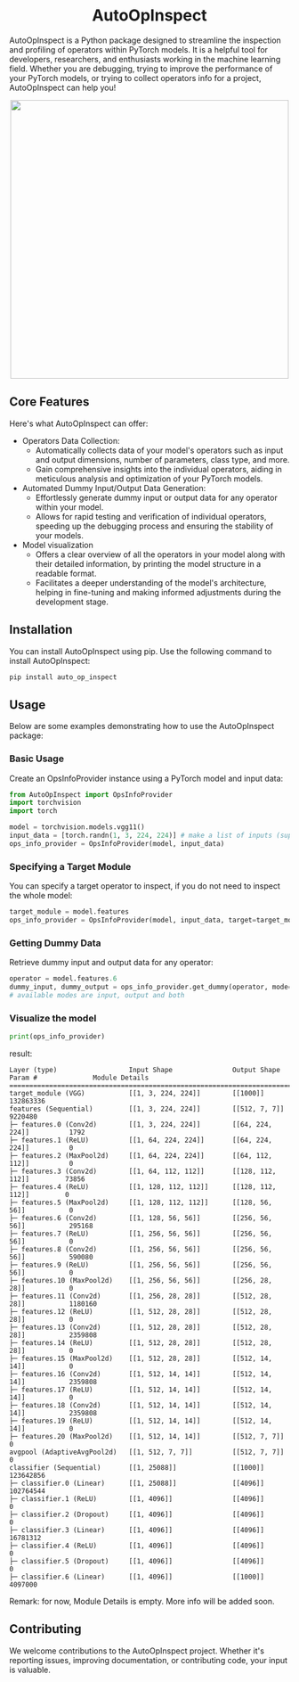 <div align="center">

# AutoOpInspect
</div>

AutoOpInspect is a Python package designed to streamline the inspection and profiling of operators within PyTorch models. It is a helpful tool for developers, researchers, and enthusiasts working in the machine learning field. Whether you are debugging, trying to improve the performance of your PyTorch models, or trying to collect operators info for a project, AutoOpInspect can help you!

<div align="center">
  <img src="./assets/AutoOpInspect_logo.png" width="500"/>
</div>


## Core Features

Here's what AutoOpInspect can offer:

- Operators Data Collection:
  - Automatically collects data of your model's operators such as input and output dimensions, number of parameters, class type, and more.
  - Gain comprehensive insights into the individual operators, aiding in meticulous analysis and optimization of your PyTorch models.
- Automated Dummy Input/Output Data Generation:
  - Effortlessly generate dummy input or output data for any operator within your model.
  - Allows for rapid testing and verification of individual operators, speeding up the debugging process and ensuring the stability of your models.
- Model visualization
  - Offers a clear overview of all the operators in your model along with their detailed information, by printing the model structure in a readable format.
  - Facilitates a deeper understanding of the model's architecture, helping in fine-tuning and making informed adjustments during the development stage.

## Installation

You can install AutoOpInspect using pip. Use the following command to install AutoOpInspect:

``` bash
pip install auto_op_inspect
```

## Usage

Below are some examples demonstrating how to use the AutoOpInspect package:

### Basic Usage

Create an OpsInfoProvider instance using a PyTorch model and input data:

``` python
from AutoOpInspect import OpsInfoProvider
import torchvision
import torch

model = torchvision.models.vgg11()
input_data = [torch.randn(1, 3, 224, 224)] # make a list of inputs (supports multiple inputs)
ops_info_provider = OpsInfoProvider(model, input_data)
```

### Specifying a Target Module

You can specify a target operator to inspect, if you do not need to inspect the whole model:

``` python
target_module = model.features
ops_info_provider = OpsInfoProvider(model, input_data, target=target_module)
```

### Getting Dummy Data

Retrieve dummy input and output data for any operator:

``` python
operator = model.features.6
dummy_input, dummy_output = ops_info_provider.get_dummy(operator, mode='both')
# available modes are input, output and both
```

### Visualize the model

``` python
print(ops_info_provider)
```

result:

```
Layer (type)                  Input Shape               Output Shape              Param #              Module Details
=================================================================================================================================
target_module (VGG)           [[1, 3, 224, 224]]        [[1000]]                  132863336
features (Sequential)         [[1, 3, 224, 224]]        [[512, 7, 7]]             9220480
├─ features.0 (Conv2d)        [[1, 3, 224, 224]]        [[64, 224, 224]]          1792
├─ features.1 (ReLU)          [[1, 64, 224, 224]]       [[64, 224, 224]]          0
├─ features.2 (MaxPool2d)     [[1, 64, 224, 224]]       [[64, 112, 112]]          0
├─ features.3 (Conv2d)        [[1, 64, 112, 112]]       [[128, 112, 112]]         73856
├─ features.4 (ReLU)          [[1, 128, 112, 112]]      [[128, 112, 112]]         0
├─ features.5 (MaxPool2d)     [[1, 128, 112, 112]]      [[128, 56, 56]]           0
├─ features.6 (Conv2d)        [[1, 128, 56, 56]]        [[256, 56, 56]]           295168
├─ features.7 (ReLU)          [[1, 256, 56, 56]]        [[256, 56, 56]]           0
├─ features.8 (Conv2d)        [[1, 256, 56, 56]]        [[256, 56, 56]]           590080
├─ features.9 (ReLU)          [[1, 256, 56, 56]]        [[256, 56, 56]]           0
├─ features.10 (MaxPool2d)    [[1, 256, 56, 56]]        [[256, 28, 28]]           0
├─ features.11 (Conv2d)       [[1, 256, 28, 28]]        [[512, 28, 28]]           1180160
├─ features.12 (ReLU)         [[1, 512, 28, 28]]        [[512, 28, 28]]           0
├─ features.13 (Conv2d)       [[1, 512, 28, 28]]        [[512, 28, 28]]           2359808
├─ features.14 (ReLU)         [[1, 512, 28, 28]]        [[512, 28, 28]]           0
├─ features.15 (MaxPool2d)    [[1, 512, 28, 28]]        [[512, 14, 14]]           0
├─ features.16 (Conv2d)       [[1, 512, 14, 14]]        [[512, 14, 14]]           2359808
├─ features.17 (ReLU)         [[1, 512, 14, 14]]        [[512, 14, 14]]           0
├─ features.18 (Conv2d)       [[1, 512, 14, 14]]        [[512, 14, 14]]           2359808
├─ features.19 (ReLU)         [[1, 512, 14, 14]]        [[512, 14, 14]]           0
├─ features.20 (MaxPool2d)    [[1, 512, 14, 14]]        [[512, 7, 7]]             0
avgpool (AdaptiveAvgPool2d)   [[1, 512, 7, 7]]          [[512, 7, 7]]             0
classifier (Sequential)       [[1, 25088]]              [[1000]]                  123642856
├─ classifier.0 (Linear)      [[1, 25088]]              [[4096]]                  102764544
├─ classifier.1 (ReLU)        [[1, 4096]]               [[4096]]                  0
├─ classifier.2 (Dropout)     [[1, 4096]]               [[4096]]                  0
├─ classifier.3 (Linear)      [[1, 4096]]               [[4096]]                  16781312
├─ classifier.4 (ReLU)        [[1, 4096]]               [[4096]]                  0
├─ classifier.5 (Dropout)     [[1, 4096]]               [[4096]]                  0
├─ classifier.6 (Linear)      [[1, 4096]]               [[1000]]                  4097000
```

Remark: for now, Module Details is empty. More info will be added soon.

## Contributing

We welcome contributions to the AutoOpInspect project. Whether it's reporting issues, improving documentation, or contributing code, your input is valuable.